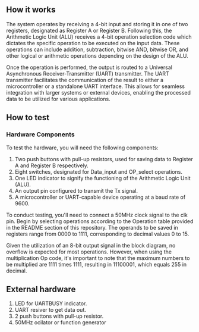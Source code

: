 <!---

This file is used to generate your project datasheet. Please fill in the information below and delete any unused
sections.

You can also include images in this folder and reference them in the markdown. Each image must be less than
512 kb in size, and the combined size of all images must be less than 1 MB.
-->

## How it works

The system operates by receiving a 4-bit input and storing it in one of two registers, designated as Register A or Register B. Following this, the Arithmetic Logic Unit (ALU) receives a 4-bit operation selection code which dictates the specific operation to be executed on the input data. These operations can include addition, subtraction, bitwise AND, bitwise OR, and other logical or arithmetic operations depending on the design of the ALU.

Once the operation is performed, the output is routed to a Universal Asynchronous Receiver-Transmitter (UART) transmitter. The UART transmitter facilitates the communication of the result to either a microcontroller or a standalone UART interface. This allows for seamless integration with larger systems or external devices, enabling the processed data to be utilized for various applications.

## How to test

### Hardware Components

To test the hardware, you will need the following components:

1. Two push buttons with pull-up resistors, used for saving data to Register A and Register B respectively.
2. Eight switches, designated for Data_input and OP_select operations.
3. One LED indicator to signify the functioning of the Arithmetic Logic Unit (ALU).
4. An output pin configured to transmit the Tx signal.
5. A microcontroller or UART-capable device operating at a baud rate of 9600.

To conduct testing, you'll need to connect a 50MHz clock signal to the clk pin. Begin by selecting operations according to the Operation table provided in the README section of this repository. The operands to be saved in registers range from 0000 to 1111, corresponding to decimal values 0 to 15.

Given the utilization of an 8-bit output signal in the block diagram, no overflow is expected for most operations. However, when using the multiplication Op code, it's important to note that the maximum numbers to be multiplied are 1111 times 1111, resulting in 11100001, which equals 255 in decimal. 

## External hardware
1. LED for UARTBUSY indicator.
2. UART resiver to get data out.
3. 2 push buttons with pull-up resistor.
4. 50MHz ocilator or function generator
